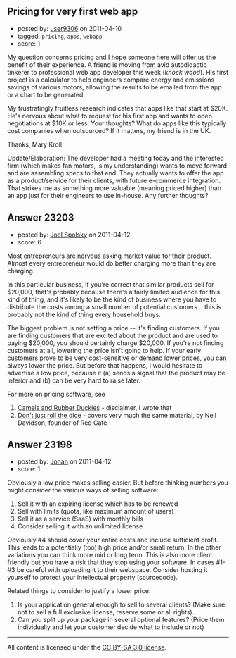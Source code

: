 ## Pricing for very first web app

- posted by: [user9306](https://stackexchange.com/users/-1/9306-user9306) on 2011-04-10
- tagged: `pricing`, `apps`, `webapp`
- score: 1

My question concerns pricing and I hope someone here will offer us the benefit of their experience.  A friend is moving from avid autodidactic tinkerer to professional web app developer this week (*knock wood*).  His first project is a calculator to help engineers compare energy and emissions savings of various motors, allowing the results to be emailed from the app or a chart to be generated.  

My frustratingly fruitless research indicates that apps like that start at $20K.  He's nervous about what to request for his first app and wants to open negotiations at $10K or less.  Your thoughts?  What do apps like this typically cost companies when outsourced?  If it matters, my friend is in the UK.

Thanks,
Mary Kroll

Update/Elaboration:
The developer had a meeting today and the interested firm (which makes fan motors, is my understanding) wants to move forward and are assembling specs to that end.  They actually wants to offer the app as a product/service for their clients, with future e-commerce integration.  That strikes me as something more valuable (meaning priced higher) than an app just for their engineers to use in-house.  Any further thoughts?


## Answer 23203

- posted by: [Joel Spolsky](https://stackexchange.com/users/-1/4335-joel-spolsky) on 2011-04-12
- score: 6

Most entrepreneurs are nervous asking market value for their product. Almost every entrepreneur would do better charging more than they are charging.

In this particular business, if you're correct that similar products sell for $20,000, that's probably because there's a fairly limited audience for this kind of thing, and it's likely to be the kind of business where you have to distribute the costs among a small number of potential customers... this is probably not the kind of thing every household buys.

The biggest problem is not setting a price -- it's finding customers. If you are finding customers that are excited about the product and are used to paying $20,000, you should certainly charge $20,000. If you're not finding customers at all, lowering the price isn't going to help. If your early customers prove to be very cost-sensitive or demand lower prices, you can always lower the price. But before that happens, I would hesitate to advertise a low price, because it (a) sends a signal that the product may be inferior and (b) can be very hard to raise later.

For more on pricing software, see 

1. [Camels and Rubber Duckies](http://www.joelonsoftware.com/articles/CamelsandRubberDuckies.html) - disclaimer, I wrote that
2. [Don't just roll the dice](http://www.neildavidson.com/dontjustrollthedice.html) - covers very much the same material, by Neil Davidson, founder of Red Gate



## Answer 23198

- posted by: [Johan](https://stackexchange.com/users/-1/9326-johan) on 2011-04-12
- score: 1

Obviously a low price makes selling easier. But before thinking numbers you might consider the various ways of selling software:

 1. Sell it with an expiring license which has to be renewed
 2. Sell with limits (quota, like maximum amount of users)
 3. Sell it as a service (SaaS) with monthly bills
 4. Consider selling it with an unlimited license

Obviously #4 should cover your entire costs and include sufficient profit. This leads to a potentially (too) high price and/or small return. In the other variations you can think more mid or long term. This is also more client friendly but you have a risk that they stop using your software. In cases #1-#3 be careful with uploading it to their webspace. Consider hosting it yourself to protect your intellectual property (sourcecode).

Related things to consider to justify a lower price:

 1. Is your application general enough to sell to several clients?
(Make sure not to sell a full exclusive license, reserve some or all rights).
 2. Can you split up your package in several optional features?
(Price them individually and let your customer decide what to include or not)



---

All content is licensed under the [CC BY-SA 3.0 license](https://creativecommons.org/licenses/by-sa/3.0/).
